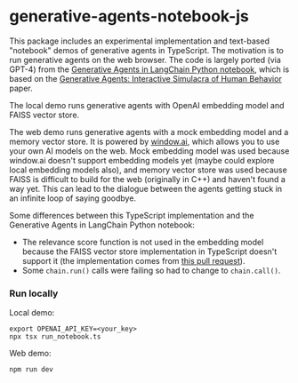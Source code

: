 # generative-agents-notebook-js

This package includes an experimental implementation and text-based "notebook" demos of generative agents in TypeScript. The motivation is to run generative agents on the web browser. The code is largely ported (via GPT-4) from the [Generative Agents in LangChain Python notebook](https://python.langchain.com/en/latest/use_cases/agents/characters.html), which is based on the [Generative Agents: Interactive Simulacra of Human Behavior](https://arxiv.org/abs/2304.03442) paper.

The local demo runs generative agents with OpenAI embedding model and FAISS vector store.

The web demo runs generative agents with a mock embedding model and a memory vector store. It is powered by [window.ai](https://windowai.io/), which allows you to use your own AI models on the web. Mock embedding model was used because window.ai doesn't support embedding models yet (maybe could explore local embedding models also), and memory vector store was used because FAISS is difficult to build for the web (originally in C++) and haven't found a way yet. This can lead to the dialogue between the agents getting stuck in an infinite loop of saying goodbye.

Some differences between this TypeScript implementation and the Generative Agents in LangChain Python notebook:
* The relevance score function is not used in the embedding model because the FAISS vector store implementation in TypeScript doesn't support it (the implementation comes from [this pull request](https://github.com/hwchase17/langchainjs/pull/685)).
* Some `chain.run()` calls were failing so had to change to `chain.call()`.

### Run locally

Local demo:

```
export OPENAI_API_KEY=<your_key>
npx tsx run_notebook.ts
```

Web demo:
```
npm run dev
```

